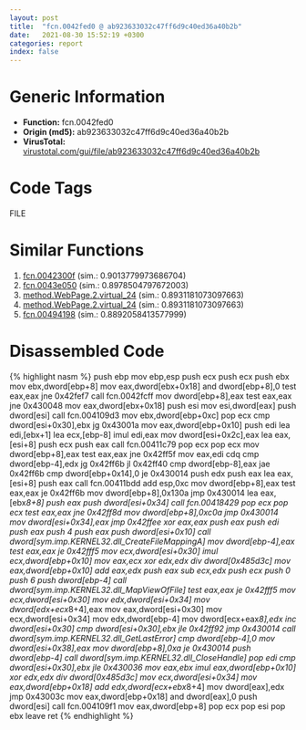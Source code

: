 ```yaml
---
layout: post
title:  "fcn.0042fed0 @ ab923633032c47ff6d9c40ed36a40b2b"
date:   2021-08-30 15:52:19 +0300
categories: report
index: false
---
```


# Generic Information
- **Function:** fcn.0042fed0
- **Origin (md5):** ab923633032c47ff6d9c40ed36a40b2b
- **VirusTotal:** [virustotal.com/gui/file/ab923633032c47ff6d9c40ed36a40b2b][virustotal_ref]

# Code Tags
<span class="tag" id="FILE">FILE</span>


# Similar Functions

1. [fcn.0042300f][similar_1_ref] (sim.: 0.9013779973686704)
2. [fcn.0043e050][similar_2_ref] (sim.: 0.8978504797672003)
3. [method.WebPage.2.virtual\_24][similar_3_ref] (sim.: 0.8931181073097663)
4. [method.WebPage.2.virtual\_24][similar_4_ref] (sim.: 0.8931181073097663)
5. [fcn.00494198][similar_5_ref] (sim.: 0.8892058413577999)


# Disassembled Code

{% highlight nasm %}
push ebp
mov ebp,esp
push ecx
push ecx
push ebx
mov ebx,dword[ebp+8]
mov eax,dword[ebx+0x18]
and dword[ebp+8],0
test eax,eax
jne 0x42fef7
call fcn.0042fcff
mov dword[ebp+8],eax
test eax,eax
jne 0x430048
mov eax,dword[ebx+0x18]
push esi
mov esi,dword[eax]
push dword[esi]
call fcn.004109d3
mov ebx,dword[ebp+0xc]
pop ecx
cmp dword[esi+0x30],ebx
jg 0x43001a
mov eax,dword[ebp+0x10]
push edi
lea edi,[ebx+1]
lea ecx,[ebp-8]
imul edi,eax
mov dword[esi+0x2c],eax
lea eax,[esi+8]
push ecx
push eax
call fcn.00411c79
pop ecx
pop ecx
mov dword[ebp+8],eax
test eax,eax
jne 0x42ff5f
mov eax,edi
cdq 
cmp dword[ebp-4],edx
jg 0x42ff6b
jl 0x42ff40
cmp dword[ebp-8],eax
jae 0x42ff6b
cmp dword[ebp+0x14],0
je 0x430014
push edx
push eax
lea eax,[esi+8]
push eax
call fcn.00411bdd
add esp,0xc
mov dword[ebp+8],eax
test eax,eax
je 0x42ff6b
mov dword[ebp+8],0x130a
jmp 0x430014
lea eax,[ebx*8+8]
push eax
push dword[esi+0x34]
call fcn.00418429
pop ecx
pop ecx
test eax,eax
jne 0x42ff8d
mov dword[ebp+8],0xc0a
jmp 0x430014
mov dword[esi+0x34],eax
jmp 0x42ffee
xor eax,eax
push eax
push edi
push eax
push 4
push eax
push dword[esi+0x10]
call dword[sym.imp.KERNEL32.dll_CreateFileMappingA]
mov dword[ebp-4],eax
test eax,eax
je 0x42fff5
mov ecx,dword[esi+0x30]
imul ecx,dword[ebp+0x10]
mov eax,ecx
xor edx,edx
div dword[0x485d3c]
mov eax,dword[ebp+0x10]
add eax,edx
push eax
sub ecx,edx
push ecx
push 0
push 6
push dword[ebp-4]
call dword[sym.imp.KERNEL32.dll_MapViewOfFile]
test eax,eax
je 0x42fff5
mov ecx,dword[esi+0x30]
mov edx,dword[esi+0x34]
mov dword[edx+ecx*8+4],eax
mov eax,dword[esi+0x30]
mov ecx,dword[esi+0x34]
mov edx,dword[ebp-4]
mov dword[ecx+eax*8],edx
inc dword[esi+0x30]
cmp dword[esi+0x30],ebx
jle 0x42ff92
jmp 0x430014
call dword[sym.imp.KERNEL32.dll_GetLastError]
cmp dword[ebp-4],0
mov dword[esi+0x38],eax
mov dword[ebp+8],0xa
je 0x430014
push dword[ebp-4]
call dword[sym.imp.KERNEL32.dll_CloseHandle]
pop edi
cmp dword[esi+0x30],ebx
jle 0x430036
mov eax,ebx
imul eax,dword[ebp+0x10]
xor edx,edx
div dword[0x485d3c]
mov ecx,dword[esi+0x34]
mov eax,dword[ebp+0x18]
add edx,dword[ecx+ebx*8+4]
mov dword[eax],edx
jmp 0x43003c
mov eax,dword[ebp+0x18]
and dword[eax],0
push dword[esi]
call fcn.004109f1
mov eax,dword[ebp+8]
pop ecx
pop esi
pop ebx
leave 
ret 
{% endhighlight %}


[similar_1_ref]: /report/fcn.0042300f@ab923633032c47ff6d9c40ed36a40b2b
[similar_2_ref]: /report/fcn.0043e050@3b2d901eaca41ce14deca6a48c0c801a
[similar_3_ref]: /report/method.WebPage.2.virtual_24@53687e619dcac7d709f306d061d8daeb
[similar_4_ref]: /report/method.WebPage.2.virtual_24@ba5ec83721de3ca10b3c9583f3b2c6a1
[similar_5_ref]: /report/fcn.00494198@18980bd3439a28c3ca084fb94b418e27
[virustotal_ref]: https://www.virustotal.com/gui/file/ab923633032c47ff6d9c40ed36a40b2b